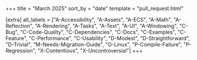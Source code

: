 +++
title = "March 2025"
sort_by = "date"
template = "pull_request.html"

[extra]
all_labels = ["A-Accessibility", "A-Assets", "A-ECS", "A-Math", "A-Reflection", "A-Rendering", "A-Tasks", "A-Text", "A-UI", "A-Windowing", "C-Bug", "C-Code-Quality", "C-Dependencies", "C-Docs", "C-Examples", "C-Feature", "C-Performance", "C-Usability", "D-Modest", "D-Straightforward", "D-Trivial", "M-Needs-Migration-Guide", "O-Linux", "P-Compile-Failure", "P-Regression", "X-Contentious", "X-Uncontroversial"]
+++
